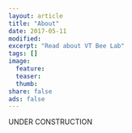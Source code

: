 ```yaml
---
layout: article
title: "About"
date: 2017-05-11
modified:
excerpt: "Read about VT Bee Lab"
tags: []
image:
  feature:
  teaser:
  thumb:
share: false
ads: false
---
```


UNDER CONSTRUCTION
